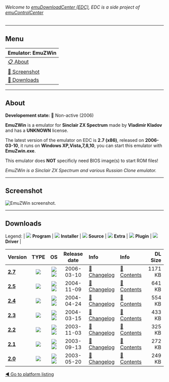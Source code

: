 ###### Welcome to [emuDownloadCenter (EDC)](https://github.com/PhoenixInteractiveNL/emuDownloadCenter/wiki/), EDC is a side project of [emuControlCenter](https://github.com/PhoenixInteractiveNL/emuControlCenter/wiki/)
***
## Menu
| **Emulator: EmuZWin** |
|:---------|
| [:clipboard: About](#about) |
| [:sunrise: Screenshot](#screen) |
| [:floppy_disk: Downloads](#downloads) |
***
## About
**Developement state:** :red_circle: Non-active (2006)

**EmuZWin** is a emulator for **Sinclair ZX Spectrum** made by **Vladimir Kladov** and has a **UNKNOWN** license.

The latest version of the emulator on EDC is **2.7 (x86)**, released on **2006-03-10**, it runs on **Windows XP,Vista,7,8,10**, you can start this emulator with **EmuZwin.exe**.

This emulator does **NOT** specificly need BIOS image(s) to start ROM files!

_EmuZWin is a Sinclair ZX Spectrum and various Russian Clone emulator._
***
## Screenshot
![](https://raw.githubusercontent.com/PhoenixInteractiveNL/emuDownloadCenter/master/hooks/emuzwin/emulator_screen_01.jpg "EmuZWin screenshot.")
***
## Downloads
Legend:
| ![](https://raw.githubusercontent.com/wiki/PhoenixInteractiveNL/emuDownloadCenter/images_misc/icon_program_24.png) **Program** | 
![](https://raw.githubusercontent.com/wiki/PhoenixInteractiveNL/emuDownloadCenter/images_misc/icon_installer_24.png) **Installer** | 
![](https://raw.githubusercontent.com/wiki/PhoenixInteractiveNL/emuDownloadCenter/images_misc/icon_source_code_24.png) **Source** | 
![](https://raw.githubusercontent.com/wiki/PhoenixInteractiveNL/emuDownloadCenter/images_misc/icon_extra_24.png) **Extra** | 
![](https://raw.githubusercontent.com/wiki/PhoenixInteractiveNL/emuDownloadCenter/images_misc/icon_plugin_24.png) **Plugin** | 
![](https://raw.githubusercontent.com/wiki/PhoenixInteractiveNL/emuDownloadCenter/images_misc/icon_driver_24.png) **Driver** | 


| Version  | TYPE | OS | Release date  | Info       | Info       | DL Size    |
|:---------|:----:|:--:|:-------------:|:-----------|:-----------|-----------:|
| [**2.7**](https://github.com/PhoenixInteractiveNL/edc-repo0007/raw/master/emuzwin/2.7.7z) | ![](https://raw.githubusercontent.com/wiki/PhoenixInteractiveNL/emuDownloadCenter/images_misc/icon_program_24.png) | ![](https://raw.githubusercontent.com/wiki/PhoenixInteractiveNL/emuDownloadCenter/images_misc/logo_windows_24.png)![](https://raw.githubusercontent.com/wiki/PhoenixInteractiveNL/emuDownloadCenter/images_misc/icon_32-bit_24.png) | 2006-03-10 | [:page_facing_up: Changelog](https://github.com/PhoenixInteractiveNL/edc-repo0007/blob/master/emuzwin/2.7_changelog.txt) | [:mag_right: Contents](https://github.com/PhoenixInteractiveNL/edc-repo0007/blob/master/emuzwin/2.7_contents.txt) | 1171 KB |
| [**2.5**](https://github.com/PhoenixInteractiveNL/edc-repo0007/raw/master/emuzwin/2.5.7z) | ![](https://raw.githubusercontent.com/wiki/PhoenixInteractiveNL/emuDownloadCenter/images_misc/icon_program_24.png) | ![](https://raw.githubusercontent.com/wiki/PhoenixInteractiveNL/emuDownloadCenter/images_misc/logo_windows_24.png)![](https://raw.githubusercontent.com/wiki/PhoenixInteractiveNL/emuDownloadCenter/images_misc/icon_32-bit_24.png) | 2004-11-09 | [:page_facing_up: Changelog](https://github.com/PhoenixInteractiveNL/edc-repo0007/blob/master/emuzwin/2.5_changelog.txt) | [:mag_right: Contents](https://github.com/PhoenixInteractiveNL/edc-repo0007/blob/master/emuzwin/2.5_contents.txt) | 641 KB |
| [**2.4**](https://github.com/PhoenixInteractiveNL/edc-repo0007/raw/master/emuzwin/2.4.7z) | ![](https://raw.githubusercontent.com/wiki/PhoenixInteractiveNL/emuDownloadCenter/images_misc/icon_program_24.png) | ![](https://raw.githubusercontent.com/wiki/PhoenixInteractiveNL/emuDownloadCenter/images_misc/logo_windows_24.png)![](https://raw.githubusercontent.com/wiki/PhoenixInteractiveNL/emuDownloadCenter/images_misc/icon_32-bit_24.png) | 2004-04-24 | [:page_facing_up: Changelog](https://github.com/PhoenixInteractiveNL/edc-repo0007/blob/master/emuzwin/2.4_changelog.txt) | [:mag_right: Contents](https://github.com/PhoenixInteractiveNL/edc-repo0007/blob/master/emuzwin/2.4_contents.txt) | 554 KB |
| [**2.3**](https://github.com/PhoenixInteractiveNL/edc-repo0007/raw/master/emuzwin/2.3.7z) | ![](https://raw.githubusercontent.com/wiki/PhoenixInteractiveNL/emuDownloadCenter/images_misc/icon_program_24.png) | ![](https://raw.githubusercontent.com/wiki/PhoenixInteractiveNL/emuDownloadCenter/images_misc/logo_windows_24.png)![](https://raw.githubusercontent.com/wiki/PhoenixInteractiveNL/emuDownloadCenter/images_misc/icon_32-bit_24.png) | 2004-03-15 | [:page_facing_up: Changelog](https://github.com/PhoenixInteractiveNL/edc-repo0007/blob/master/emuzwin/2.3_changelog.txt) | [:mag_right: Contents](https://github.com/PhoenixInteractiveNL/edc-repo0007/blob/master/emuzwin/2.3_contents.txt) | 433 KB |
| [**2.2**](https://github.com/PhoenixInteractiveNL/edc-repo0007/raw/master/emuzwin/2.2.7z) | ![](https://raw.githubusercontent.com/wiki/PhoenixInteractiveNL/emuDownloadCenter/images_misc/icon_program_24.png) | ![](https://raw.githubusercontent.com/wiki/PhoenixInteractiveNL/emuDownloadCenter/images_misc/logo_windows_24.png)![](https://raw.githubusercontent.com/wiki/PhoenixInteractiveNL/emuDownloadCenter/images_misc/icon_32-bit_24.png) | 2003-11-03 | [:page_facing_up: Changelog](https://github.com/PhoenixInteractiveNL/edc-repo0007/blob/master/emuzwin/2.2_changelog.txt) | [:mag_right: Contents](https://github.com/PhoenixInteractiveNL/edc-repo0007/blob/master/emuzwin/2.2_contents.txt) | 325 KB |
| [**2.1**](https://github.com/PhoenixInteractiveNL/edc-repo0007/raw/master/emuzwin/2.1.7z) | ![](https://raw.githubusercontent.com/wiki/PhoenixInteractiveNL/emuDownloadCenter/images_misc/icon_program_24.png) | ![](https://raw.githubusercontent.com/wiki/PhoenixInteractiveNL/emuDownloadCenter/images_misc/logo_windows_24.png)![](https://raw.githubusercontent.com/wiki/PhoenixInteractiveNL/emuDownloadCenter/images_misc/icon_32-bit_24.png) | 2003-09-13 | [:page_facing_up: Changelog](https://github.com/PhoenixInteractiveNL/edc-repo0007/blob/master/emuzwin/2.1_changelog.txt) | [:mag_right: Contents](https://github.com/PhoenixInteractiveNL/edc-repo0007/blob/master/emuzwin/2.1_contents.txt) | 272 KB |
| [**2.0**](https://github.com/PhoenixInteractiveNL/edc-repo0007/raw/master/emuzwin/2.0.7z) | ![](https://raw.githubusercontent.com/wiki/PhoenixInteractiveNL/emuDownloadCenter/images_misc/icon_program_24.png) | ![](https://raw.githubusercontent.com/wiki/PhoenixInteractiveNL/emuDownloadCenter/images_misc/logo_windows_24.png)![](https://raw.githubusercontent.com/wiki/PhoenixInteractiveNL/emuDownloadCenter/images_misc/icon_32-bit_24.png) | 2003-05-20 | [:page_facing_up: Changelog](https://github.com/PhoenixInteractiveNL/edc-repo0007/blob/master/emuzwin/2.0_changelog.txt) | [:mag_right: Contents](https://github.com/PhoenixInteractiveNL/edc-repo0007/blob/master/emuzwin/2.0_contents.txt) | 249 KB |

[:arrow_backward: Go to platform listing](https://github.com/PhoenixInteractiveNL/emuDownloadCenter/wiki/EDC-Platform-List)

